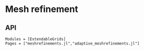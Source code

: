 #  Mesh refinement

## API
```@autodocs
Modules = [ExtendableGrids]
Pages = ["meshrefinements.jl","adaptive_meshrefinements.jl"]
```

